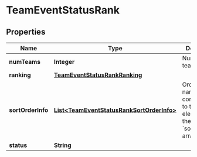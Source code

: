 

# TeamEventStatusRank

## Properties

Name | Type | Description | Notes
------------ | ------------- | ------------- | -------------
**numTeams** | **Integer** | Number of teams ranked. |  [optional]
**ranking** | [**TeamEventStatusRankRanking**](TeamEventStatusRankRanking.md) |  |  [optional]
**sortOrderInfo** | [**List&lt;TeamEventStatusRankSortOrderInfo&gt;**](TeamEventStatusRankSortOrderInfo.md) | Ordered list of names corresponding to the elements of the &#x60;sort_orders&#x60; array. |  [optional]
**status** | **String** |  |  [optional]



